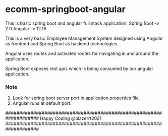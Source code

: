 # ecomm-springboot-angular
This is basic spring boot and angular full stack application.
Spring Boot -v 2.0
Angular -v 12.16

This is a very basic Employee Management System designed using Angular as frontend and Spring Boot as backend technologies.

Angular uses routes and activated routes for navigating in and around the application.

Spring Boot exposes rest apis which is being consumed by our angular application.

### Note ###
1. Look for spring boot server port in application.properties file.
2. Angular runs at default port.


####################################################################
                Happy Coding
                @blazerrt2021
####################################################################
